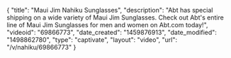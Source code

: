 {
    "title": "Maui Jim Nahiku Sunglasses",
    "description": "Abt has special shipping on a wide variety of Maui Jim Sunglasses. Check out Abt's entire line of Maui Jim Sunglasses for men and women on Abt.com today!",
    "videoid": "69866773",
    "date_created": "1459876913",
    "date_modified": "1498862780",
    "type": "captivate",
    "layout": "video",
    "url": "\/v\/nahiku\/69866773"
}